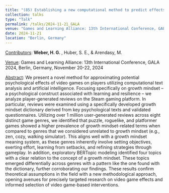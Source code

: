 ```yaml
---
title: "(85) Establishing a new computational method to predict effects of gaming: A feasibility study on growth mindset"
collection: talks
type: "Talk"
permalink: /talks/2024-11-21_GALA
venue: "Games and Learning Alliance: 13th International Conference, GALA 2024"
date: 2024-11-21
location: "Berlin, Germany"
---
```


<u>Contributors</u>: <b>Weber, H. G. </b>, Huber, S. E., & Arendasy, M.

<u>Venue</u>: Games and Learning Alliance: 13th International Conference, GALA 2024, Berlin, Germany, November 20-22, 2024

<u>Abstract</u>: We present a novel method for approximating potential psychological effects of video games on players utilizing computational text analysis and artificial intelligence. Focusing specifically on growth mindset – a psychological construct associated with learning and resilience – we analyze player-generated reviews on the Steam gaming platform. In particular, reviews were examined using a specifically developed growth mindset dictionary derived from key psychological texts and validated questionnaires. Utilizing over 1 million user-generated reviews across eight distinct game genres, we identified that puzzle, roguelike, and platformer games showed a higher prevalence of growth mindset-related terms when compared to genres that we considered unrelated to growth mindset (e.g., zen, cozy, walking simulator). This aligns well with a growth mindset meaning system, as these genres inherently involve setting objectives, exerting effort, learning from setbacks, and refining strategies through gameplay. In addition, exploratory BERTopic modeling identified four topics with a clear relation to the concept of a growth mindset. These topics emerged differentially across genres with a pattern like the one found with the dictionary, further corroborating our findings. These results confirm theoretical assumptions in the field with a new methodological approach, opening avenues for precisely targeted research on video game effects and informed selection of video game-based interventions.

<!---
[Slides](http://stefaneha.github.io/files/2024-09-16_OEGP.pdf){:target="_blank"}
-->